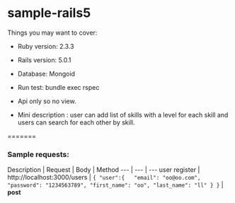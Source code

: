 
# sample-rails5


Things you may want to cover:

* Ruby version: 2.3.3

* Rails version: 5.0.1

* Database: Mongoid

* Run test: bundle exec rspec

* Api only so no view.

* Mini description : user can add list of skills with a level for each skill and users can search for each other by skill.

=======

### Sample requests:

Description | Request | Body | Method
--- | --- | ---
user register | http://localhost:3000/users | `{
	"user":{  
  		"email": "oo@oo.com",
  		"password": "1234563789",
  		"first_name": "oo",
  		"last_name": "ll"
	}
}` | **post**


